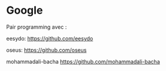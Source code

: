# Google

Pair programming avec :

eesydo: https://github.com/eesydo

oseus: https://github.com/oseus

mohammadali-bacha https://github.com/mohammadali-bacha

